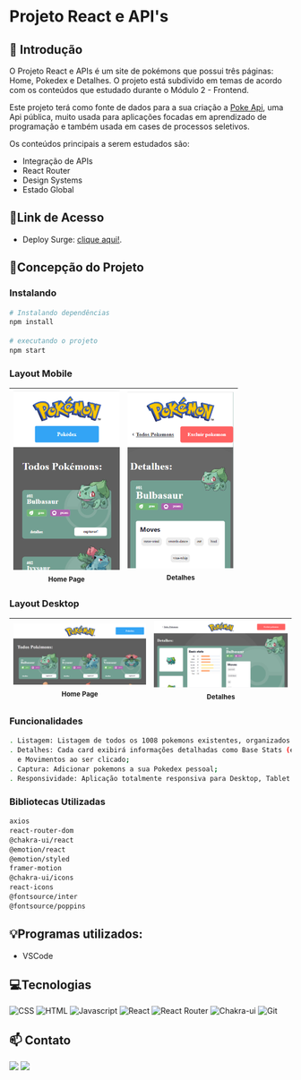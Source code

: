 # **Projeto React e API's**

## 📖 Introdução 

O Projeto React e APIs é um site de pokémons que possui três páginas: Home, Pokedex e Detalhes. O projeto está subdivido em temas de acordo com os conteúdos que estudado durante o Módulo 2 - Frontend.

Este projeto terá como fonte de dados para a sua criação a [Poke Api](https://pokeapi.co/ "Poke Api"), uma Api pública, muito usada para aplicações focadas em aprendizado de programação e também usada em cases de processos seletivos.

Os conteúdos principais  a serem estudados são:

- Integração de APIs
- React Router
- Design Systems
- Estado Global

## 🔗Link de Acesso
- Deploy Surge: [clique aqui!](https://react-api-pokedex.surge.sh/).

## 📄Concepção do Projeto

### Instalando
```bash
# Instalando dependências
npm install

# executando o projeto
npm start
```

### Layout Mobile

| <img src="./src/assets/layout-mobile-1.png" width=190 padding=10><br><sub>Home Page</sub> | <img src="./src/assets/layout-mobile-2.png" width=190 padding=10><br><sub>Detalhes</sub> |
| :---: | :---: |

### Layout Desktop

| <img src="./src/assets/layout-desktop-1.png" width=100%><sub>Home Page</sub><br> | <img src="./src/assets/layout-desktop-2.png" width=100%><br><sub>Detalhes</sub><br>
| :---: | :---: |


### Funcionalidades
```bash
. Listagem: Listagem de todos os 1008 pokemons existentes, organizados por página (20 em cada);
. Detalhes: Cada card exibirá informações detalhadas como Base Stats (estatisticas)
  e Movimentos ao ser clicado;
. Captura: Adicionar pokemons a sua Pokedex pessoal;
. Responsividade: Aplicação totalmente responsiva para Desktop, Tablet e Celulares;
```

### Bibliotecas Utilizadas

```bash
axios
react-router-dom
@chakra-ui/react
@emotion/react
@emotion/styled
framer-motion
@chakra-ui/icons
react-icons
@fontsource/inter
@fontsource/poppins
```

## 💡Programas utilizados:
- VSCode

## 💻Tecnologias 

![CSS](https://img.shields.io/badge/CSS3-1572B6?style=for-the-badge&logo=css3&logoColor=white)
![HTML](https://img.shields.io/badge/HTML5-E34F26?style=for-the-badge&logo=html5&logoColor=white)
![Javascript](https://img.shields.io/badge/JavaScript-323330?style=for-the-badge&logo=javascript&logoColor=F7DF1E)
![React](https://img.shields.io/badge/React-20232A?style=for-the-badge&logo=react&logoColor=61DAFB)
![React Router](https://img.shields.io/badge/React_Router-CA4245?style=for-the-badge&logo=react-router&logoColor=white)
![Chakra-ui](https://img.shields.io/badge/chakra_ui-729F92?style=for-the-badge&logo=chakra-ui&logoColor=white)
![Git](https://img.shields.io/badge/GIT-E44C30?style=for-the-badge&logo=git&logoColor=white)

## 📫 Contato

 <a href = "mailto:italo.rocha.de.oliveira@gmail.com"><img src="https://img.shields.io/badge/-Gmail-%23333?style=for-the-badge&logo=gmail&logoColor=white" alvo ="_blank"></a>
  <a href="https://www.linkedin.com/in/italorochaoliveira/" target="_blank"><img src="https://img.shields.io/badge/-LinkedIn-%230077B5?style=for-the-badge&logo=linkedin&logoColor=white" target="_blank"></a>
